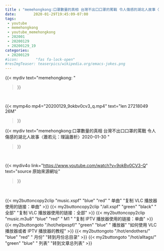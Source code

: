 ```yaml
---
title : "memehongkong:口罩數量的真相 台灣不出口口罩的罵戰 令人傷感的湖北人故事〈蕭若元：理論蕭析〉2020-01-30 "
date:        2020-01-29T19:45:09-07:00
tags:
 - youtube
 - memehongkong
 - youtube_memehongkong
 - 202001
 - 20200129
 - 20200129_19
categories:
 - 20200129
#icon:        "fas fa-lock-open"
#resImgTeaser: teaserpics/wikipedia.org/emacs-jokes.png
---
```


{{< mydiv text="memehongkong: "
>}}
<br>


{{< mymp4o mp4="20200129_9okbv0cv3_q.mp4"
text="len 27218049    26M"
>}}


{{< mydiv text="memehongkong:口罩數量的真相 台灣不出口口罩的罵戰 令人傷感的湖北人故事〈蕭若元：理論蕭析〉2020-01-30 "
>}}
<br>

{{< mydiv4o link="https://www.youtube.com/watch?v=9okBv0CV3-Q"
text="source 原始來源網址"
>}}


<br>

{{< my2buttoncopy2clip "music.xspf"        "blue"   "red"    " 单曲"  "复制 VLC 播放器使用的链接：单曲" >}} {{< my2buttoncopy2clip "/all.xspf"         "green"  "black"  " 全部"  "复制 VLC 播放器使用的链接：全部" >}} {{< my2buttoncopy2clip "music.m3u8"        "blue"   "red"    " M1 "    "复制 IPTV 播放器使用的链接：单曲" >}} {{< my2buttongoto      "/hot/helpxspf/"    "green"  "blue"   " 播放器" "如何使用 VLC 播放器或者 IPTV 播放器的教程" >}} {{< my2buttongoto      "/hot/endothers/"   "blue"   "red"    " 月份"   "转到月份总目录" >}} {{< my2buttongoto      "/hot/alltags/"     "green"  "blue"   " 列表"   "转到文章总列表" >}} 
